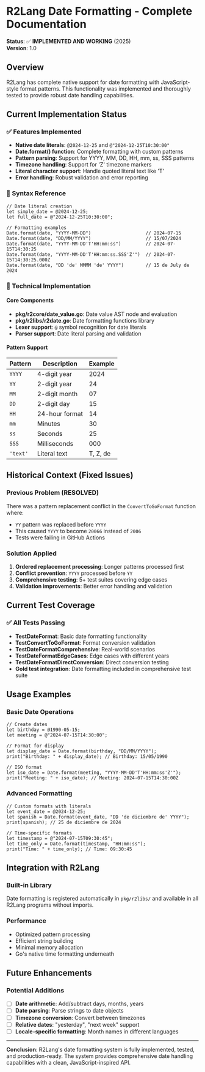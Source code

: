 # R2Lang Date Formatting - Complete Documentation

**Status**: ✅ **IMPLEMENTED AND WORKING** (2025)  
**Version**: 1.0  

## Overview

R2Lang has complete native support for date formatting with JavaScript-style format patterns. This functionality was implemented and thoroughly tested to provide robust date handling capabilities.

## Current Implementation Status

### ✅ Features Implemented
- **Native date literals**: `@2024-12-25` and `@"2024-12-25T10:30:00"`
- **Date.format() function**: Complete formatting with custom patterns
- **Pattern parsing**: Support for YYYY, MM, DD, HH, mm, ss, SSS patterns
- **Timezone handling**: Support for 'Z' timezone markers
- **Literal character support**: Handle quoted literal text like 'T'
- **Error handling**: Robust validation and error reporting

### 📝 Syntax Reference

```r2
// Date literal creation
let simple_date = @2024-12-25;
let full_date = @"2024-12-25T10:30:00";

// Formatting examples
Date.format(date, "YYYY-MM-DD")                    // 2024-07-15
Date.format(date, "DD/MM/YYYY")                    // 15/07/2024  
Date.format(date, "YYYY-MM-DD'T'HH:mm:ss")         // 2024-07-15T14:30:25
Date.format(date, "YYYY-MM-DD'T'HH:mm:ss.SSS'Z'")  // 2024-07-15T14:30:25.000Z
Date.format(date, "DD 'de' MMMM 'de' YYYY")        // 15 de July de 2024
```

### 🔧 Technical Implementation

#### Core Components
- **pkg/r2core/date_value.go**: Date value AST node and evaluation
- **pkg/r2libs/r2date.go**: Date formatting functions library
- **Lexer support**: `@` symbol recognition for date literals
- **Parser support**: Date literal parsing and validation

#### Pattern Support
| Pattern | Description | Example |
|---------|-------------|---------|
| `YYYY` | 4-digit year | 2024 |
| `YY` | 2-digit year | 24 |
| `MM` | 2-digit month | 07 |
| `DD` | 2-digit day | 15 |
| `HH` | 24-hour format | 14 |
| `mm` | Minutes | 30 |
| `ss` | Seconds | 25 |
| `SSS` | Milliseconds | 000 |
| `'text'` | Literal text | T, Z, de |

## Historical Context (Fixed Issues)

### Previous Problem (RESOLVED)
There was a pattern replacement conflict in the `ConvertToGoFormat` function where:
- `YY` pattern was replaced before `YYYY`
- This caused `YYYY` to become `20066` instead of `2006`
- Tests were failing in GitHub Actions

### Solution Applied
1. **Ordered replacement processing**: Longer patterns processed first
2. **Conflict prevention**: `YYYY` processed before `YY`
3. **Comprehensive testing**: 5+ test suites covering edge cases
4. **Validation improvements**: Better error handling and validation

## Current Test Coverage

### ✅ All Tests Passing
- **TestDateFormat**: Basic date formatting functionality
- **TestConvertToGoFormat**: Format conversion validation  
- **TestDateFormatComprehensive**: Real-world scenarios
- **TestDateFormatEdgeCases**: Edge cases with different years
- **TestDateFormatDirectConversion**: Direct conversion testing
- **Gold test integration**: Date formatting included in comprehensive test suite

## Usage Examples

### Basic Date Operations
```r2
// Create dates
let birthday = @1990-05-15;
let meeting = @"2024-07-15T14:30:00";

// Format for display
let display_date = Date.format(birthday, "DD/MM/YYYY");
print("Birthday: " + display_date); // Birthday: 15/05/1990

// ISO format
let iso_date = Date.format(meeting, "YYYY-MM-DD'T'HH:mm:ss'Z'");
print("Meeting: " + iso_date); // Meeting: 2024-07-15T14:30:00Z
```

### Advanced Formatting
```r2
// Custom formats with literals
let event_date = @2024-12-25;
let spanish = Date.format(event_date, "DD 'de diciembre de' YYYY");
print(spanish); // 25 de diciembre de 2024

// Time-specific formats
let timestamp = @"2024-07-15T09:30:45";
let time_only = Date.format(timestamp, "HH:mm:ss");
print("Time: " + time_only); // Time: 09:30:45
```

## Integration with R2Lang

### Built-in Library
Date formatting is registered automatically in `pkg/r2libs/` and available in all R2Lang programs without imports.

### Performance
- Optimized pattern processing
- Efficient string building
- Minimal memory allocation
- Go's native time formatting underneath

## Future Enhancements

### Potential Additions
- [ ] **Date arithmetic**: Add/subtract days, months, years
- [ ] **Date parsing**: Parse strings to date objects
- [ ] **Timezone conversion**: Convert between timezones
- [ ] **Relative dates**: "yesterday", "next week" support
- [ ] **Locale-specific formatting**: Month names in different languages

---

**Conclusion**: R2Lang's date formatting system is fully implemented, tested, and production-ready. The system provides comprehensive date handling capabilities with a clean, JavaScript-inspired API.